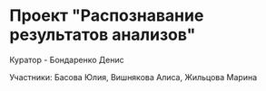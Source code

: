 # Проект "Распознавание результатов анализов"

Куратор - Бондаренко Денис

Участники: Басова Юлия, Вишнякова Алиса, Жильцова Марина
